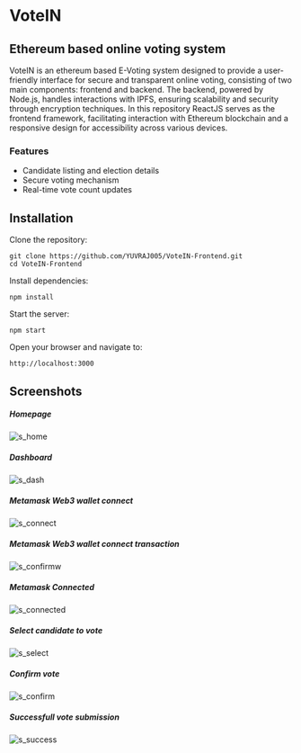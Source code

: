 # VoteIN 
## Ethereum based online voting system
VoteIN is an ethereum based E-Voting system designed to provide a user-friendly interface for secure and transparent online voting, consisting of two main components: frontend and backend. The backend, powered by Node.js, handles interactions with IPFS, ensuring scalability and security through encryption techniques. In this repository ReactJS serves as the frontend framework, facilitating interaction with Ethereum blockchain and a responsive design for accessibility across various devices.

### Features
* Candidate listing and election details
* Secure voting mechanism
* Real-time vote count updates

## Installation

Clone the repository:
```
git clone https://github.com/YUVRAJ005/VoteIN-Frontend.git
cd VoteIN-Frontend
```
Install dependencies:
```
npm install
```
Start the server:
```
npm start
```
Open your browser and navigate to:
```
http://localhost:3000
```

## Screenshots

##### Homepage 
![s_home](https://github.com/user-attachments/assets/26ed4504-69ea-4580-894e-a7c55fd71826)

##### Dashboard
![s_dash](https://github.com/user-attachments/assets/fc69651c-6c52-45bb-8cec-59b4eaf0ee3b)

##### Metamask Web3 wallet connect
![s_connect](https://github.com/user-attachments/assets/781284e1-ac8c-412f-b2ec-a03417a49f56)

##### Metamask Web3 wallet connect transaction
![s_confirmw](https://github.com/user-attachments/assets/07388fd4-3ed8-4917-8b41-2850ab81d71f)

##### Metamask Connected
![s_connected](https://github.com/user-attachments/assets/847c1aab-c5f1-45e4-95e0-ced5f3f3355d)

##### Select candidate to vote
![s_select](https://github.com/user-attachments/assets/35e1a8e4-cdc3-4d51-8712-6297bf3cd9c2)

##### Confirm vote
![s_confirm](https://github.com/user-attachments/assets/ff3f5359-0d3b-40b4-800c-265ec6f7916a)

##### Successfull vote submission
![s_success](https://github.com/user-attachments/assets/ced3e69c-d7b6-4bce-bc5c-95f9540eca06)


